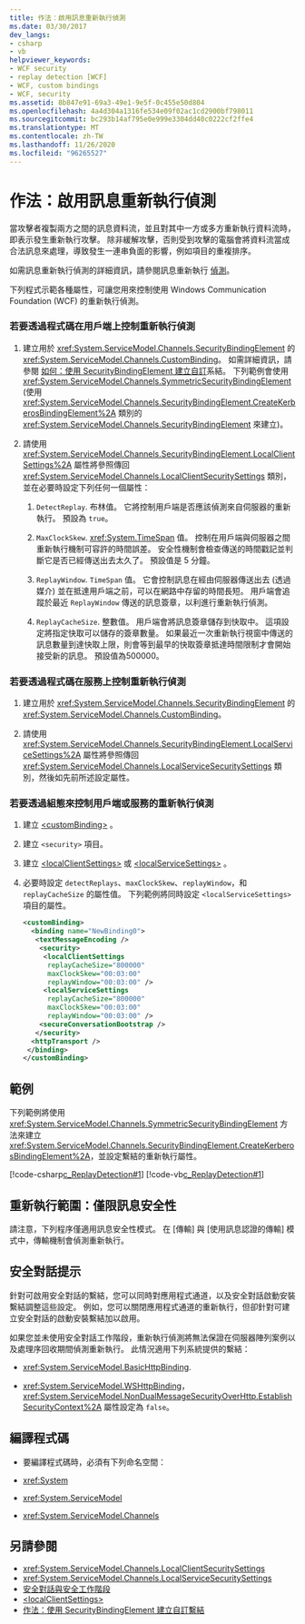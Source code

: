 ```yaml
---
title: 作法：啟用訊息重新執行偵測
ms.date: 03/30/2017
dev_langs:
- csharp
- vb
helpviewer_keywords:
- WCF security
- replay detection [WCF]
- WCF, custom bindings
- WCF, security
ms.assetid: 8b847e91-69a3-49e1-9e5f-0c455e50d804
ms.openlocfilehash: 4a4d304a1316fe534e09f02ac1cd2900bf798011
ms.sourcegitcommit: bc293b14af795e0e999e3304dd40c0222cf2ffe4
ms.translationtype: MT
ms.contentlocale: zh-TW
ms.lasthandoff: 11/26/2020
ms.locfileid: "96265527"
---
```

# <a name="how-to-enable-message-replay-detection"></a>作法：啟用訊息重新執行偵測

當攻擊者複製兩方之間的訊息資料流，並且對其中一方或多方重新執行資料流時，即表示發生重新執行攻擊。 除非緩解攻擊，否則受到攻擊的電腦會將資料流當成合法訊息來處理，導致發生一連串負面的影響，例如項目的重複排序。  
  
 如需訊息重新執行偵測的詳細資訊，請參閱訊息重新執行 [偵測](/previous-versions/msp-n-p/ff649371(v=pandp.10))。  
  
 下列程式示範各種屬性，可讓您用來控制使用 Windows Communication Foundation (WCF) 的重新執行偵測。  
  
### <a name="to-control-replay-detection-on-the-client-using-code"></a>若要透過程式碼在用戶端上控制重新執行偵測  
  
1. 建立用於 <xref:System.ServiceModel.Channels.SecurityBindingElement> 的 <xref:System.ServiceModel.Channels.CustomBinding>。 如需詳細資訊，請參閱 [如何：使用 SecurityBindingElement 建立自訂](how-to-create-a-custom-binding-using-the-securitybindingelement.md)系結。 下列範例會使用 <xref:System.ServiceModel.Channels.SymmetricSecurityBindingElement> (使用 <xref:System.ServiceModel.Channels.SecurityBindingElement.CreateKerberosBindingElement%2A> 類別的 <xref:System.ServiceModel.Channels.SecurityBindingElement> 來建立)。  
  
2. 請使用 <xref:System.ServiceModel.Channels.SecurityBindingElement.LocalClientSettings%2A> 屬性將參照傳回 <xref:System.ServiceModel.Channels.LocalClientSecuritySettings> 類別，並在必要時設定下列任何一個屬性：  
  
    1. `DetectReplay`. 布林值。 它將控制用戶端是否應該偵測來自伺服器的重新執行。 預設為 `true`。  
  
    2. `MaxClockSkew`. <xref:System.TimeSpan> 值。 控制在用戶端與伺服器之間重新執行機制可容許的時間誤差。 安全性機制會檢查傳送的時間戳記並判斷它是否已經傳送出去太久了。 預設值是 5 分鐘。  
  
    3. `ReplayWindow`. `TimeSpan` 值。 它會控制訊息在經由伺服器傳送出去 (透過媒介) 並在抵達用戶端之前，可以在網路中存留的時間長短。 用戶端會追蹤於最近 `ReplayWindow` 傳送的訊息簽章，以利進行重新執行偵測。  
  
    4. `ReplayCacheSize`. 整數值。 用戶端會將訊息簽章儲存到快取中。 這項設定將指定快取可以儲存的簽章數量。 如果最近一次重新執行視窗中傳送的訊息數量到達快取上限，則會等到最早的快取簽章抵達時間限制才會開始接受新的訊息。 預設值為500000。  
  
### <a name="to-control-replay-detection-on-the-service-using-code"></a>若要透過程式碼在服務上控制重新執行偵測  
  
1. 建立用於 <xref:System.ServiceModel.Channels.SecurityBindingElement> 的 <xref:System.ServiceModel.Channels.CustomBinding>。  
  
2. 請使用 <xref:System.ServiceModel.Channels.SecurityBindingElement.LocalServiceSettings%2A> 屬性將參照傳回 <xref:System.ServiceModel.Channels.LocalServiceSecuritySettings> 類別，然後如先前所述設定屬性。  
  
### <a name="to-control-replay-detection-in-configuration-for-the-client-or-service"></a>若要透過組態來控制用戶端或服務的重新執行偵測  
  
1. 建立 [\<customBinding>](../../configure-apps/file-schema/wcf/custombinding.md) 。  
  
2. 建立 `<security>` 項目。  
  
3. 建立 [\<localClientSettings>](../../configure-apps/file-schema/wcf/localclientsettings-element.md) 或 [\<localServiceSettings>](../../configure-apps/file-schema/wcf/localservicesettings-element.md) 。  
  
4. 必要時設定 `detectReplays`、`maxClockSkew`、`replayWindow`，和 `replayCacheSize` 的屬性值。 下列範例將同時設定 `<localServiceSettings>` 項目的屬性。  
  
    ```xml  
    <customBinding>  
      <binding name="NewBinding0">  
       <textMessageEncoding />  
        <security>  
         <localClientSettings
          replayCacheSize="800000"
          maxClockSkew="00:03:00"  
          replayWindow="00:03:00" />  
         <localServiceSettings
          replayCacheSize="800000"
          maxClockSkew="00:03:00"  
          replayWindow="00:03:00" />  
        <secureConversationBootstrap />  
       </security>  
      <httpTransport />  
     </binding>  
    </customBinding>  
    ```  
  
## <a name="example"></a>範例  

 下列範例將使用 <xref:System.ServiceModel.Channels.SymmetricSecurityBindingElement> 方法來建立 <xref:System.ServiceModel.Channels.SecurityBindingElement.CreateKerberosBindingElement%2A>，並設定繫結的重新執行屬性。  
  
 [!code-csharp[c_ReplayDetection#1](../../../../samples/snippets/csharp/VS_Snippets_CFX/c_replaydetection/cs/source.cs#1)]
 [!code-vb[c_ReplayDetection#1](../../../../samples/snippets/visualbasic/VS_Snippets_CFX/c_replaydetection/vb/source.vb#1)]  
  
## <a name="scope-of-replay-message-security-only"></a>重新執行範圍：僅限訊息安全性  

 請注意，下列程序僅適用訊息安全性模式。 在 [傳輸] 與 [使用訊息認證的傳輸] 模式中，傳輸機制會偵測重新執行。  
  
## <a name="secure-conversation-notes"></a>安全對話提示  

 針對可啟用安全對話的繫結，您可以同時對應用程式通道，以及安全對話啟動安裝繫結調整這些設定。 例如，您可以關閉應用程式通道的重新執行，但卻針對可建立安全對話的啟動安裝繫結加以啟用。  
  
 如果您並未使用安全對話工作階段，重新執行偵測將無法保證在伺服器陣列案例以及處理序回收期間偵測重新執行。 此情況適用下列系統提供的繫結：  
  
- <xref:System.ServiceModel.BasicHttpBinding>.  
  
- <xref:System.ServiceModel.WSHttpBinding>，<xref:System.ServiceModel.NonDualMessageSecurityOverHttp.EstablishSecurityContext%2A> 屬性設定為 `false`。  
  
## <a name="compiling-the-code"></a>編譯程式碼  
  
- 要編譯程式碼時，必須有下列命名空間：  
  
- <xref:System>  
  
- <xref:System.ServiceModel>  
  
- <xref:System.ServiceModel.Channels>  
  
## <a name="see-also"></a>另請參閱

- <xref:System.ServiceModel.Channels.LocalClientSecuritySettings>
- <xref:System.ServiceModel.Channels.LocalServiceSecuritySettings>
- [安全對話與安全工作階段](secure-conversations-and-secure-sessions.md)
- [\<localClientSettings>](../../configure-apps/file-schema/wcf/localclientsettings-element.md)
- [作法：使用 SecurityBindingElement 建立自訂繫結](how-to-create-a-custom-binding-using-the-securitybindingelement.md)
